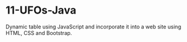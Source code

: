 # 11-UFOs-Java
Dynamic table using JavaScript and incorporate it into a web site using HTML, CSS and Bootstrap.
